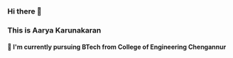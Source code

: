 ### Hi there 👋
### This is Aarya Karunakaran 
#### 🌱 I'm currently pursuing BTech from College of Engineering Chengannur 
<!--
**Aarya-1011/Aarya-1011** is a ✨ _special_ ✨ repository because its `README.md` (this file) appears on your GitHub profile.

Here are some ideas to get you started:

- 🔭 I’m currently working on ...
- 🌱 I’m currently pursuing BTech from College of Engineering Chengannur 
- 👯 I’m looking to collaborate on ...
- 🤔 I’m looking for help with ...
- 💬 Ask me about ...
- 📫 How to reach me: ...
- 😄 Pronouns: ...
- ⚡ Fun fact: ...
-->
